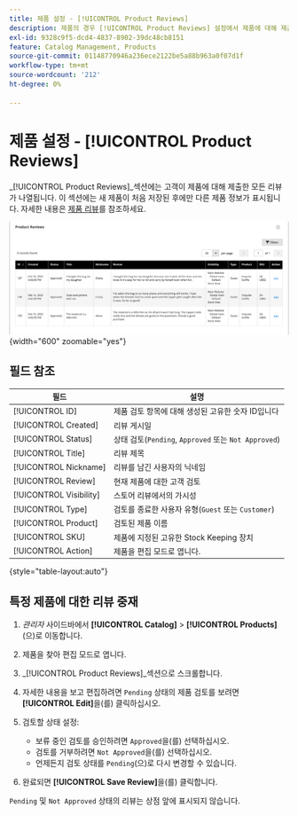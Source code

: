```yaml
---
title: 제품 설정 - [!UICONTROL Product Reviews]
description: 제품의 경우 [!UICONTROL Product Reviews] 설정에서 제품에 대해 제출된 리뷰에 액세스하고 보류 중인 리뷰의 상태를 편집합니다.
exl-id: 9328c9f5-dcd4-4837-8902-39dc48cb8151
feature: Catalog Management, Products
source-git-commit: 01148770946a236ece2122be5a88b963a0f07d1f
workflow-type: tm+mt
source-wordcount: '212'
ht-degree: 0%

---
```


# 제품 설정 - [!UICONTROL Product Reviews]

_[!UICONTROL Product Reviews]_섹션에는 고객이 제품에 대해 제출한 모든 리뷰가 나열됩니다. 이 섹션에는 새 제품이 처음 저장된 후에만 다른 제품 정보가 표시됩니다. 자세한 내용은 [제품 리뷰](../merchandising-promotions/product-reviews.md)를 참조하세요.

![제품 리뷰](./assets/product-review.png){width="600" zoomable="yes"}

## 필드 참조

| 필드 | 설명 |
|--- |--- |
| [!UICONTROL ID] | 제품 검토 항목에 대해 생성된 고유한 숫자 ID입니다 |
| [!UICONTROL Created] | 리뷰 게시일 |
| [!UICONTROL Status] | 상태 검토(`Pending`, `Approved` 또는 `Not Approved`) |
| [!UICONTROL Title] | 리뷰 제목 |
| [!UICONTROL Nickname] | 리뷰를 남긴 사용자의 닉네임 |
| [!UICONTROL Review] | 현재 제품에 대한 고객 검토 |
| [!UICONTROL Visibility] | 스토어 리뷰에서의 가시성 |
| [!UICONTROL Type] | 검토를 종료한 사용자 유형(`Guest` 또는 `Customer`) |
| [!UICONTROL Product] | 검토된 제품 이름 |
| [!UICONTROL SKU] | 제품에 지정된 고유한 Stock Keeping 장치 |
| [!UICONTROL Action] | 제품을 편집 모드로 엽니다. |

{style="table-layout:auto"}

## 특정 제품에 대한 리뷰 중재

1. _관리자_ 사이드바에서 **[!UICONTROL Catalog]** > **[!UICONTROL Products]**(으)로 이동합니다.

1. 제품을 찾아 편집 모드로 엽니다.

1. _[!UICONTROL Product Reviews]_섹션으로 스크롤합니다.

1. 자세한 내용을 보고 편집하려면 `Pending` 상태의 제품 검토를 보려면 **[!UICONTROL Edit]**&#x200B;을(를) 클릭하십시오.

1. 검토할 상태 설정:

   - 보류 중인 검토를 승인하려면 `Approved`을(를) 선택하십시오.
   - 검토를 거부하려면 `Not Approved`을(를) 선택하십시오.
   - 언제든지 검토 상태를 `Pending`(으)로 다시 변경할 수 있습니다.

1. 완료되면 **[!UICONTROL Save Review]**&#x200B;을(를) 클릭합니다.

`Pending` 및 `Not Approved` 상태의 리뷰는 상점 앞에 표시되지 않습니다.
